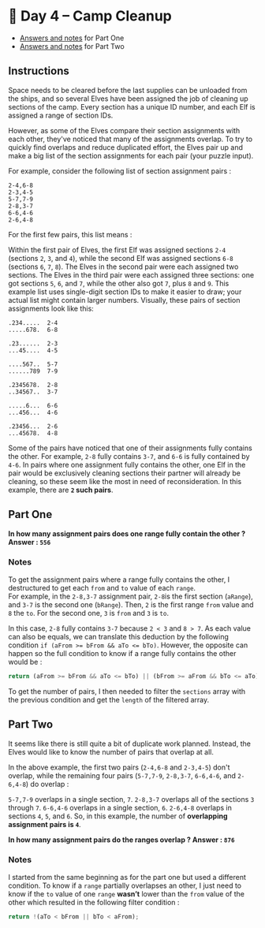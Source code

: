 # 🧹 Day 4 – Camp Cleanup

- [Answers and notes](#part-1) for Part One
- [Answers and notes](#part-2) for Part Two

## Instructions

Space needs to be cleared before the last supplies can be unloaded from the ships, and so several Elves have been assigned the job of cleaning up sections of the camp. Every section has a unique ID number, and each Elf is assigned a range of section IDs.

However, as some of the Elves compare their section assignments with each other, they've noticed that many of the assignments overlap. To try to quickly find overlaps and reduce duplicated effort, the Elves pair up and make a big list of the section assignments for each pair (your puzzle input).

For example, consider the following list of section assignment pairs&nbsp;:

```
2-4,6-8
2-3,4-5
5-7,7-9
2-8,3-7
6-6,4-6
2-6,4-8
```

For the first few pairs, this list means&nbsp;:

Within the first pair of Elves, the first Elf was assigned sections `2-4` (sections `2`, `3`, and `4`), while the second Elf was assigned sections `6-8` (sections `6`, `7`, `8`).
The Elves in the second pair were each assigned two sections.
The Elves in the third pair were each assigned three sections: one got sections `5`, `6`, and `7`, while the other also got `7`, plus `8` and `9`.
This example list uses single-digit section IDs to make it easier to draw; your actual list might contain larger numbers. Visually, these pairs of section assignments look like this:

```
.234.....  2-4
.....678.  6-8

.23......  2-3
...45....  4-5

....567..  5-7
......789  7-9

.2345678.  2-8
..34567..  3-7

.....6...  6-6
...456...  4-6

.23456...  2-6
...45678.  4-8
```

Some of the pairs have noticed that one of their assignments fully contains the other. For example, `2-8` fully contains `3-7`, and `6-6` is fully contained by `4-6`. In pairs where one assignment fully contains the other, one Elf in the pair would be exclusively cleaning sections their partner will already be cleaning, so these seem like the most in need of reconsideration. In this example, there are <b>`2` such pairs</b>.

## Part One

<b>In how many assignment pairs does one range fully contain the other&nbsp;? Answer&nbsp;: `556`</b>

### Notes

To get the assignment pairs where a range fully contains the other, I destructured to get each `from` and `to` value of each `range`.<br />
For example, in the `2-8,3-7` assignment pair, `2-8`is the first section (`aRange`), and `3-7` is the second one (`bRange`). Then, `2` is the first range `from` value and `8` the `to`. For the second one, `3` is `from` and `3` is `to`.

In this case, `2-8` fully contains `3-7` because `2 < 3` and `8 > 7`. As each value can also be equals, we can translate this deduction by the following condition `if (aFrom >= bFrom && aTo <= bTo)`. However, the opposite can happen so the full condition to know if a range fully contains the other would be&nbsp;:

```js
return (aFrom >= bFrom && aTo <= bTo) || (bFrom >= aFrom && bTo <= aTo);
```

To get the number of pairs, I then needed to filter the `sections` array with the previous condition and get the `length` of the filtered array.

## Part Two

It seems like there is still quite a bit of duplicate work planned. Instead, the Elves would like to know the number of pairs that overlap at all.

In the above example, the first two pairs (`2-4,6-8` and `2-3,4-5`) don't overlap, while the remaining four pairs (`5-7,7-9`, `2-8,3-7`, `6-6,4-6`, and `2-6,4-8`) do overlap&nbsp;:

`5-7,7-9` overlaps in a single section, `7`.
`2-8,3-7` overlaps all of the sections `3` through `7`.
`6-6,4-6` overlaps in a single section, `6`.
`2-6,4-8` overlaps in sections `4`, `5`, and `6`.
So, in this example, the number of <b>overlapping assignment pairs is `4`</b>.

<b>In how many assignment pairs do the ranges overlap&nbsp;? Answer&nbsp;: `876`</b>

### Notes

I started from the same beginning as for the part one but used a different condition. To know if a `range` partially overlapses an other, I just need to know if the `to` value of one `range` <b>wasn’t</b> lower than the `from` value of the other which resulted in the following filter condition&nbsp;:

```js
return !(aTo < bFrom || bTo < aFrom);
```
